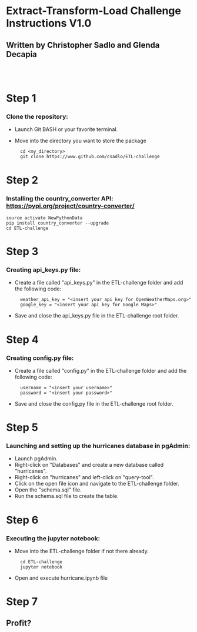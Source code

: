 # Extract-Transform-Load Challenge Instructions V1.0
## Written by Christopher Sadlo and Glenda Decapia

<br><br>

# Step 1
### Clone the repository:

* Launch Git BASH or your favorite terminal.

* Move into the directory you want to store the package


        cd <my_directory>
        git clone https://www.github.com/csadlo/ETL-challenge


# Step 2
### Installing the country_converter API:  https://pypi.org/project/country-converter/

    source activate NewPythonData
    pip install country_converter --upgrade
    cd ETL-challenge


# Step 3
### Creating api_keys.py file:

* Create a file called "api_keys.py" in the ETL-challenge folder and add the following code:

        weather_api_key = "<insert your api key for OpenWeatherMaps.org>"
        google_key = "<insert your api key for Google Maps>"

* Save and close the api_keys.py file in the ETL-challenge root folder.


# Step 4
### Creating config.py file:

* Create a file called "config.py" in the ETL-challenge folder and add the following code:

        username = "<insert your username>"
        password = "<insert your password>"

* Save and close the config.py file in the ETL-challenge root folder.


# Step 5
### Launching and setting up the hurricanes database in pgAdmin:

* Launch pgAdmin.
* Right-click on "Databases" and create a new database called "hurricanes".
* Right-click on "hurricanes" and left-click on "query-tool".
* Click on the open file icon and navigate to the ETL-challenge folder.
* Open the "schema.sql" file.
* Run the schema.sql file to create the table.


# Step 6
### Executing the jupyter notebook:

* Move into the ETL-challenge folder if not there already.

        cd ETL-challenge
        jupyter notebook

* Open and execute hurricane.ipynb file

# Step 7
## Profit?